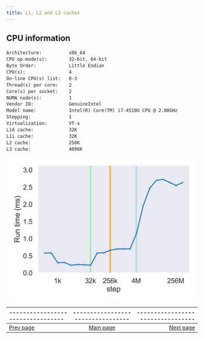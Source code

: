 ```yaml
---
title: L1, L2 and L3 caches
---
```




## CPU information

```txt
Architecture:          x86_64
CPU op-mode(s):        32-bit, 64-bit
Byte Order:            Little Endian
CPU(s):                4
On-line CPU(s) list:   0-3
Thread(s) per core:    2
Core(s) per socket:    2
NUMA node(s):          1
Vendor ID:             GenuineIntel
Model name:            Intel(R) Core(TM) i7-4510U CPU @ 2.00GHz
Stepping:              1
Virtualization:        VT-x
L1d cache:             32K
L1i cache:             32K
L2 cache:              256K
L3 cache:              4096K
```


![Impact of cache size on performance ](m_l1_l2.png)

 | --------------------------------- | --------------------------------- | --------------------------------- |
|:--|:--:|--:|
| [Prev page](todo.html) | [Main page](index.html) | [Next page](todo.html) |

